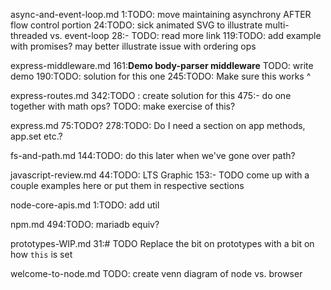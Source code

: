 async-and-event-loop.md
1:TODO: move maintaining asynchrony AFTER flow control portion
24:TODO: sick animated SVG to illustrate multi-threaded vs. event-loop
28:- TODO: read more link
119:TODO: add example with promises? may better illustrate issue with ordering ops

express-middleware.md
161:**Demo body-parser middleware** TODO: write demo
190:TODO: solution for this one
245:TODO: Make sure this works ^

express-routes.md
342:TODO : create solution for this
475:- do one together with math ops? TODO: make exercise of this?

express.md
75:TODO?
278:TODO: Do I need a section on app methods, app.set etc.?

fs-and-path.md
144:TODO: do this later when we've gone over path?

javascript-review.md
44:TODO: LTS Graphic
153:- TODO come up with a couple examples here or put them in respective sections

node-core-apis.md
1:TODO: add util

npm.md
494:TODO: mariadb equiv?

prototypes-WIP.md
31:# TODO Replace the bit on prototypes with a bit on how `this` is set

welcome-to-node.md
TODO: create venn diagram of node vs. browser
